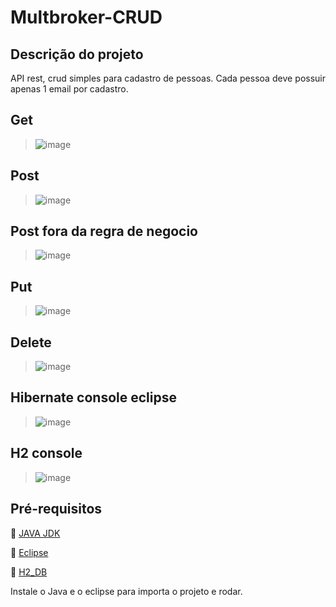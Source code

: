 # Multbroker-CRUD

## Descrição do projeto 

<p align="justify">
   API rest, crud simples para cadastro de pessoas. Cada pessoa deve possuir apenas 1 email por cadastro.
</p>

## Get 

> ![image](https://i.imgur.com/mvJovty.png)

## Post 

> ![image](https://i.imgur.com/2D5f3dR.png)

## Post fora da regra de negocio

> ![image](https://i.imgur.com/ETpSSpW.png)

## Put 

> ![image](https://i.imgur.com/Hh83Ggd.png)

## Delete 

> ![image](https://i.imgur.com/jd35NLP.png)

## Hibernate console eclipse 

> ![image](https://i.imgur.com/ZVDxdfr.png)

## H2 console 

> ![image](https://i.imgur.com/V0qjZ7I.png)

## Pré-requisitos

:small_blue_diamond: [JAVA JDK](https://www.oracle.com/br/java/technologies/javase/javase-jdk8-downloads.html) 

:small_blue_diamond: [Eclipse](https://www.eclipse.org/downloads/)

:small_blue_diamond: [H2_DB ](http://www.h2database.com/html/download.html)

Instale o Java e o eclipse para importa o projeto e rodar.



